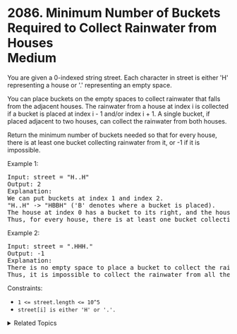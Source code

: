 # 2086. Minimum Number of Buckets Required to Collect Rainwater from Houses<br> Medium

You are given a 0-indexed string street. Each character in street is either 'H' representing a house or '.' representing an empty space.

You can place buckets on the empty spaces to collect rainwater that falls from the adjacent houses. The rainwater from a house at index i is collected if a bucket is placed at index i - 1 and/or index i + 1. A single bucket, if placed adjacent to two houses, can collect the rainwater from both houses.

Return the minimum number of buckets needed so that for every house, there is at least one bucket collecting rainwater from it, or -1 if it is impossible.

Example 1:

<pre>
Input: street = "H..H"
Output: 2
Explanation:
We can put buckets at index 1 and index 2.
"H..H" -> "HBBH" ('B' denotes where a bucket is placed).
The house at index 0 has a bucket to its right, and the house at index 3 has a bucket to its left.
Thus, for every house, there is at least one bucket collecting rainwater from it.
</pre>

Example 2:

<pre>
Input: street = ".HHH."
Output: -1
Explanation:
There is no empty space to place a bucket to collect the rainwater from the house at index 2.
Thus, it is impossible to collect the rainwater from all the houses.
</pre>

Constraints:

- `1 <= street.length <= 10^5`
- `street[i] is either 'H' or '.'.`

<details>

<summary> Related Topics </summary>

-   `Array`
-   `Simulation`

</details>